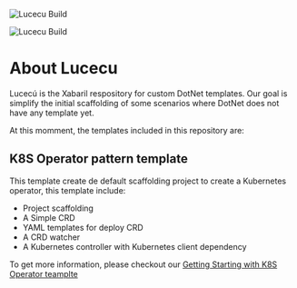 ![Lucecu Build](https://github.com/xabaril/Lucecu/workflows/Lucecu%20CD%20Build/badge.svg?branch=master)

![Lucecu Build](https://github.com/xabaril/Lucecu/workflows/Lucecu%20CI%20Build/badge.svg?branch=master)

# About Lucecu

Lucecú is the Xabaril respository for custom DotNet templates. Our goal is simplify the initial scaffolding of some scenarios where DotNet does not have any template yet.

At this momment, the templates included in this repository are:

## K8S Operator pattern template

This template create de default scaffolding project to create a Kubernetes operator, this template include:

 - Project scaffolding
 - A Simple CRD
 - YAML templates for deploy CRD
 - A CRD watcher
 - A Kubernetes controller with Kubernetes client dependency


 To get more information, please checkout our [Getting Starting with K8S Operator teamplte](./docs/GettingStarted-K8SOperator.md)
